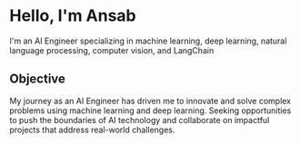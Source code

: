 # Hello, I'm Ansab

I'm an AI Engineer specializing in machine learning, deep learning, natural language processing, computer vision, and LangChain

## Objective

My journey as an AI Engineer has driven me to innovate and solve complex problems using machine learning and deep learning. Seeking opportunities to push the boundaries of AI technology and collaborate on impactful projects that address real-world challenges.
